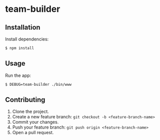 # team-builder

## Installation

Install dependencies:

```sh
$ npm install
```

## Usage

Run the app:

```sh
$ DEBUG=team-builder ./bin/www
```

## Contributing

1. Clone the project.
2. Create a new feature branch: `git checkout -b <feature-branch-name>`
3. Commit your changes.
4. Push your feature branch: `git push origin <feature-branch-name>`
5. Open a pull request.

